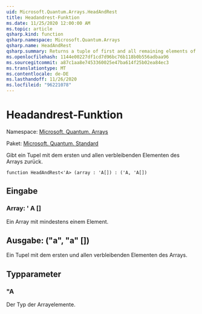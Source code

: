 ```yaml
---
uid: Microsoft.Quantum.Arrays.HeadAndRest
title: Headandrest-Funktion
ms.date: 11/25/2020 12:00:00 AM
ms.topic: article
qsharp.kind: function
qsharp.namespace: Microsoft.Quantum.Arrays
qsharp.name: HeadAndRest
qsharp.summary: Returns a tuple of first and all remaining elements of the array.
ms.openlocfilehash: 1144e00227df1cd7d96bc76b118b0b556adbaa96
ms.sourcegitcommit: a87c1aa8e7453360025e47ba614f25b02ea84ec3
ms.translationtype: MT
ms.contentlocale: de-DE
ms.lasthandoff: 11/26/2020
ms.locfileid: "96221078"
---
```

# <a name="headandrest-function"></a>Headandrest-Funktion

Namespace: [Microsoft. Quantum. Arrays](xref:Microsoft.Quantum.Arrays)

Paket: [Microsoft. Quantum. Standard](https://nuget.org/packages/Microsoft.Quantum.Standard)


Gibt ein Tupel mit dem ersten und allen verbleibenden Elementen des Arrays zurück.

```qsharp
function HeadAndRest<'A> (array : 'A[]) : ('A, 'A[])
```


## <a name="input"></a>Eingabe

### <a name="array--a"></a>Array: ' A []

Ein Array mit mindestens einem Element.



## <a name="output--aa"></a>Ausgabe: ("a", "a" [])

Ein Tupel mit dem ersten und allen verbleibenden Elementen des Arrays.

## <a name="type-parameters"></a>Typparameter

### <a name="a"></a>"A

Der Typ der Arrayelemente.